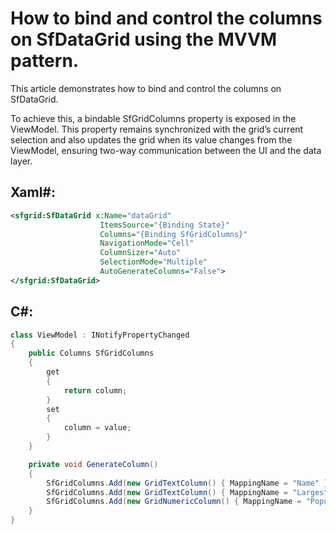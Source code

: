 # How to bind and control the columns on SfDataGrid using the MVVM pattern.

This article demonstrates how to bind and control the columns on SfDataGrid.

To achieve this, a bindable SfGridColumns property is exposed in the ViewModel. This property remains synchronized with the grid’s current selection and also updates the grid when its value changes from the ViewModel, ensuring two-way communication between the UI and the data layer.

## Xaml#:

```xml
<sfgrid:SfDataGrid x:Name="dataGrid"
                    ItemsSource="{Binding State}" 
                    Columns="{Binding SfGridColumns}"
                    NavigationMode="Cell"
                    ColumnSizer="Auto"
                    SelectionMode="Multiple"
                    AutoGenerateColumns="False">
</sfgrid:SfDataGrid>
```

## C#:

```C#
class ViewModel : INotifyPropertyChanged
{
    public Columns SfGridColumns
    {
        get
        {
            return column;
        }
        set
        {
            column = value;
        }
    }

    private void GenerateColumn()
    {
        SfGridColumns.Add(new GridTextColumn() { MappingName = "Name" });
        SfGridColumns.Add(new GridTextColumn() { MappingName = "LargestCity" });
        SfGridColumns.Add(new GridNumericColumn() { MappingName = "Population" });
    }
}
```